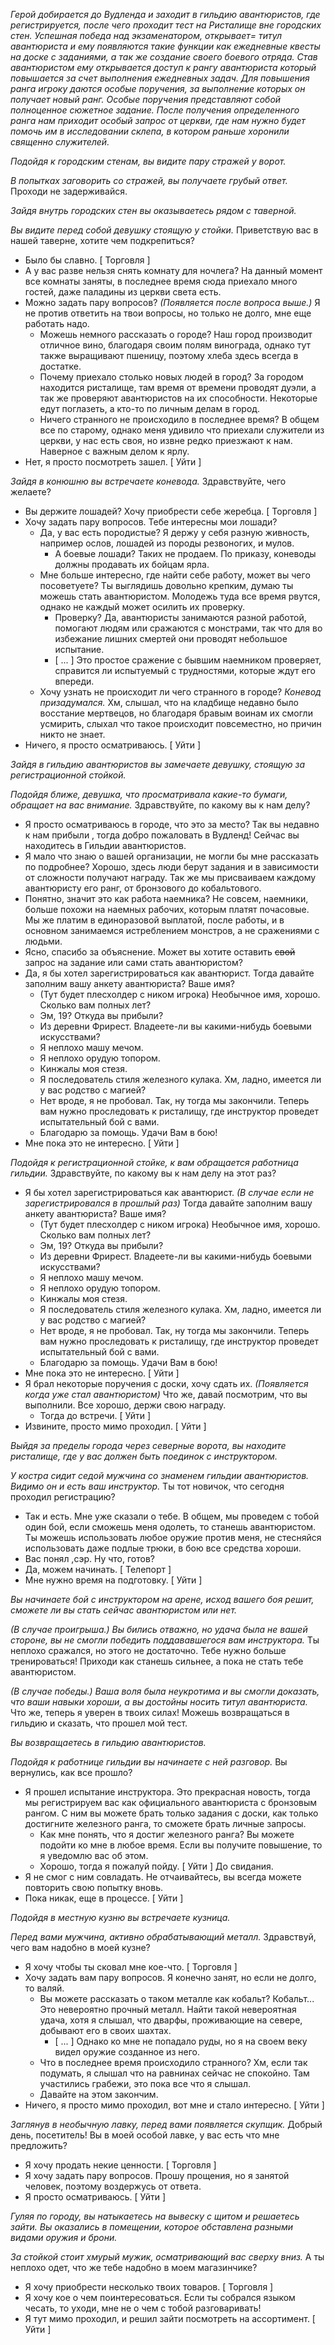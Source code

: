 *Герой добирается до Вудленда и заходит в гильдию авантюристов, где регистрируется, после чего проходит тест на Ристалище вне городских стен. Успешная победа над экзаменатором, открывает= титул авантюриста и ему появляются такие функции как ежедневные квесты на доске с заданиями, а так же создание своего боевого отряда. Став авантюристом ему открывается доступ к рангу авантюриста который повышается за счет выполнения ежедневных задач. Для повышения ранга игроку даются особые поручения, за выполнение которых он получает новый ранг. Особые поручения представляют собой полноценное сюжетное задание.*
*После получения определенного ранга нам приходит особый запрос от церкви, где нам нужно будет помочь им в исследовании склепа, в котором раньше хоронили священно служителей.*



*Подойдя к городским стенам, вы видите пару стражей у ворот.*

*В попытках заговорить со стражей, вы получаете грубый ответ.*
Проходи не задерживайся.

*Зайдя внутрь городских стен вы оказываетесь рядом с таверной.* 

*Вы видите перед собой девушку стоящую у стойки.*
Приветствую вас в нашей таверне, хотите чем подкрепиться?
- Было бы славно. [ Торговля ]
- А у вас разве нельзя снять комнату для ночлега?
	На данный момент все комнаты заняты, в последнее время сюда приехало много гостей, даже паладины из церкви света есть.
- Можно задать пару вопросов? *(Появляется после вопроса выше.)*
	Я не против ответить на твои вопросы, но только не долго, мне еще работать надо.
	- Можешь немного рассказать о городе?
		Наш город производит отличное вино, благодаря своим полям винограда, однако тут также выращивают пшеницу, поэтому хлеба здесь всегда в достатке.
	- Почему приехало столько новых людей в город?
		За городом находится ристалище, там время от времени проводят дуэли, а так же проверяют авантюристов на их способности. Некоторые едут поглазеть, а кто-то по личным делам в город.  
	- Ничего странного не происходило в последнее время?
		В общем все по старому, однако меня удивило что приехали служители из церкви, у нас есть своя, но извне редко приезжают к нам. Наверное с важным делом к ярлу.
- Нет, я просто посмотреть зашел. [ Уйти ]

*Зайдя в конюшню вы встречаете коневода.*
Здравствуйте, чего желаете?
- Вы держите лошадей? Хочу приобрести себе жеребца. [ Торговля ]
- Хочу задать пару вопросов.
	Тебе интересны мои лошади?
	- Да, у вас есть породистые?
		Я держу у себя разную живность, например ослов, лошадей из породы резвоногих, и мулов.
		- А боевые лошади?
		Таких не продаем. По приказу, коневоды должны продавать их бойцам ярла.
	- Мне больше интересно, где найти себе работу, может вы чего посоветуете?
		Ты выглядишь довольно крепким, думаю ты можешь стать авантюристом. Молодежь туда все время рвутся, однако не каждый может осилить их проверку.
		- Проверку?
		Да, авантюристы занимаются разной работой, помогают людям или сражаются с монстрами, так что для во избежание лишних смертей они проводят небольшое испытание.
		- [ ... ]
		Это простое сражение с бывшим наемником проверяет, справится ли испытуемый с трудностями, которые ждут его впереди.
	- Хочу узнать не происходит ли чего странного в городе?
		*Коневод призадумался.*
		Хм, слышал, что на кладбище недавно было восстание мертвецов, но благодаря бравым воинам их смогли усмирить, слыхал что такое происходит повсеместно, но причин никто не знает.
- Ничего, я просто осматриваюсь. [ Уйти ]

*Зайдя в гильдию авантюристов вы замечаете девушку, стоящую за регистрационной стойкой.*

*Подойдя ближе, девушка, что просматривала какие-то бумаги, обращает на вас внимание.*
Здравствуйте, по какому вы к нам делу?
- Я просто осматриваюсь в городе, что это за место?
Так вы недавно к нам прибыли , тогда добро пожаловать в Вудленд! Cейчас вы находитесь в Гильдии авантюристов.
- Я мало что знаю о вашей организации, не могли бы мне рассказать по подробнее?
Хорошо, здесь люди берут задания и в зависимости от сложности получают награду. Так же мы присваиваем каждому авантюристу его ранг, от бронзового до кобальтового.
- Понятно, значит это как работа наемника?
Не совсем, наемники, больше похожи на наемных рабочих, которым платят почасовые. Мы же платим в единоразовой выплатой, после работы, и в основном занимаемся истреблением монстров, а не сражениями с людьми.
- Ясно, спасибо за объяснение.
Может вы хотите оставить ~~свой~~ запрос на задание или сами стать авантюристом?
- Да, я бы хотел зарегистрироваться как авантюрист.
	Тогда давайте заполним вашу анкету авантюриста? Ваше имя?
	- (Тут будет плесхолдер с ником игрока)
	Необычное имя, хорошо. Сколько вам полных лет?
	- Эм, 19?
	Откуда вы прибыли?
	-  Из деревни Фрирест.
	Владеете-ли вы какими-нибудь боевыми искусствами?
	 - Я неплохо машу мечом.
	 - Я неплохо орудую топором.
	 - Кинжалы моя стезя.
	 - Я последователь стиля железного кулака.
	Хм, ладно, имеется ли у вас родство с магией?
	- Нет вроде, я не пробовал.
	Так, ну тогда мы закончили. Теперь вам нужно проследовать к ристалищу, где инструктор проведет испытательный бой с вами.
	- Благодарю за помощь.
	Удачи Вам в бою!
- Мне пока это не интересно. [ Уйти ]

*Подойдя к регистрационной стойке, к вам обращается работница гильдии.*
Здравствуйте, по какому вы к нам делу на этот раз?
- Я бы хотел зарегистрироваться как авантюрист. *(В случае если не зарегистрировался в прошлый раз)*
	Тогда давайте заполним вашу анкету авантюриста? Ваше имя?
	- (Тут будет плесхолдер с ником игрока)
	Необычное имя, хорошо. Сколько вам полных лет?
	- Эм, 19?
	Откуда вы прибыли?
	-  Из деревни Фрирест.
	Владеете-ли вы какими-нибудь боевыми искусствами?
	 - Я неплохо машу мечом.
	 - Я неплохо орудую топором.
	 - Кинжалы моя стезя.
	 - Я последователь стиля железного кулака.
	Хм, ладно, имеется ли у вас родство с магией?
	- Нет вроде, я не пробовал.
	Так, ну тогда мы закончили. Теперь вам нужно проследовать к ристалищу, где инструктор проведет испытательный бой с вами.
	- Благодарю за помощь.
	Удачи Вам в бою!
- Мне пока это не интересно. [ Уйти ]
- Я брал некоторые поручения с доски, хочу сдать их. *(Появляется когда уже стал авантюристом)*
	Что же, давай посмотрим, что вы выполнили.
	Все хорошо, держи свою награду.
	- Тогда до встречи. [ Уйти ]
- Извините, просто мимо проходил. [ Уйти ]

*Выйдя за пределы города через северные ворота, вы находите ристалище, где у вас должен быть поединок с инструктором.*

*У костра сидит седой мужчина со знаменем гильдии авантюристов. Видимо он и есть ваш инструктор.*
Ты тот новичок, что сегодня проходил регистрацию? 
- Так и есть.
Мне уже сказали о тебе. В общем, мы проведем с тобой один бой, если сможешь меня одолеть, то станешь авантюристом. Ты можешь использовать любое оружие против меня, не стесняйся использовать даже подлые трюки, в бою все средства хороши.
- Вас понял ,сэр.
Ну что, готов?
- Да, можем начинать. [ Телепорт ]
- Мне нужно время на подготовку. [ Уйти ]

*Вы начинаете бой с инструктором на арене, исход вашего боя решит, сможете ли вы стать сейчас авантюристом или нет.*

*(В случае проигрыша.)*
	*Вы бились отважно, но удача была не вашей стороне, вы не смогли победить поддававшегося вам инструктора.*
	Ты неплохо сражался, но этого не достаточно. Тебе нужно больше тренироваться! Приходи как станешь сильнее, а пока не стать тебе авантюристом.

*(В случае победы.)*
	*Ваша воля была неукротима и вы смогли доказать, что ваши навыки хороши, а вы достойны носить титул авантюриста.*
	Что же, теперь я уверен в твоих силах! Можешь возвращаться в гильдию и сказать, что прошел мой тест.

*Вы возвращаетесь в гильдию авантюристов.*

*Подойдя к работнице гильдии вы начинаете с ней разговор.*
Вы вернулись, как все прошло?
- Я прошел испытание инструктора.
	Это прекрасная новость, тогда мы регистрируем вас как официального авантюриста с бронзовым рангом. С ним вы можете брать только задания с доски, как только достигните железного ранга, то сможете брать личные запросы.
	- Как мне понять, что я достиг железного ранга?
	Вы можете подойти ко мне в любое время. Если вы получите повышение, то я уведомлю вас об этом.
	- Хорошо, тогда я пожалуй пойду. [ Уйти ]
	До свидания.
- Я не смог с ним совладать.
	Не отчаивайтесь, вы всегда можете повторить свою попытку вновь.
- Пока никак, еще в процессе. [ Уйти ]

*Подойдя в местную кузню вы встречаете кузница.*

*Перед вами мужчина, активно обрабатывающий металл.*
Здравствуй, чего вам надобно в моей кузне?
- Я хочу чтобы ты сковал мне кое-что. [ Торговля ]
- Хочу задать вам пару вопросов.
	Я конечно занят, но если не долго, то валяй.
	- Вы можете рассказать о таком металле как кобальт?
		Кобальт... Это невероятно прочный металл. Найти такой невероятная удача, хотя я слышал, что дварфы, проживающие на севере, добывают его в своих шахтах.
		- [ ... ]
		Однако ко мне не попадало руды, но я на своем веку видел оружие созданное из него.
	- Что в последнее время происходило странного?
		Хм, если так подумать, я слышал что на равнинах сейчас не спокойно. Там участились грабежи, это пока все что я слышал.
	- Давайте на этом закончим.
- Ничего, я просто мимо проходил, вот мне и стало интересно. [ Уйти ]

*Заглянув в необычную лавку, перед вами появляется скупщик.*
Добрый день, посетитель! Вы в моей особой лавке, у вас есть что мне предложить?
- Я хочу продать некие ценности. [ Торговля ]
- Я хочу задать пару вопросов.
	Прошу прощения, но я занятой человек, поэтому воздержусь от ответа.
- Я просто осматриваюсь. [ Уйти ]

*Гуляя по городу, вы натыкаетесь на вывеску с щитом и решаетесь зайти. Вы оказались в помещении, которое обставлена разными видами оружия и брони.*

*За стойкой стоит хмурый мужик, осматривающий вас сверху вниз.*
А ты неплохо одет, что же тебе надобно в моем магазинчике?
- Я хочу приобрести несколько твоих товаров. [ Торговля ]
- Я хочу кое о чем поинтересоваться.
	Если ты собрался языком чесать, то уходи, мне не о чем с тобой разговаривать!
- Я тут мимо проходил, и решил зайти посмотреть на ассортимент. [ Уйти ]

